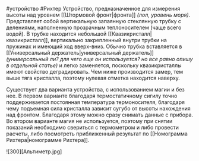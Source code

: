 #устройство #Рихтер
Устройство, предназначенное для измерения высоты над уровнем [[Штормовой фронт|фронта]] *(лол, уровень моря)*. Представляет собой вертикальную запаянную стеклянную трубку с делениями, наполненную прозрачным теплоносителем (чаще всего водой). В трубке находится небольшой [[Квазикристалл|квазикристалл]], вертикально закрепленный внутри трубки на пружинах и имеющий ход вверх-вниз. Обычно трубка вставляется в [[Универсальный держатель|универсальный держатель]] *(универсальный ли? для чего еще он используется? но все равно опишу в отдельной статье)* и легко заменяется, поскольку квазикристаллы имеют свойство деградировать. Чем ниже производится замер, тем выше тяга кристалла, поэтому нулевая отметка находится наверху. 

Существует два варианта устройства, с использованием магии и без нее. В первом варианте благодаря термостатичному сигилу точно поддерживается постоянная температура термоносителя, благодаря чему подъемная сила кристалла зависит сугубо от высоты нахождения над фронтом. Благодаря этому можно сразу снимать данные с прибора. Во втором варианте магия не используется, поэтому при снятии показаний необходимо свериться с термометром и либо провести расчеты, либо посмотреть приближенный результат по [[Номограмма Рихтера|номограмме Рихтера]].

![300][Альтиметр.jpg]